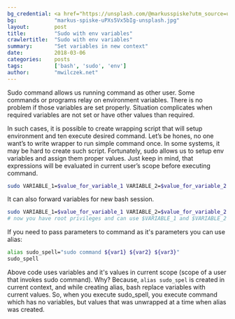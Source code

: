 ```yaml
---
bg_credential: <a href="https://unsplash.com/@markusspiske?utm_source=unsplash&utm_medium=referral&utm_content=creditCopyText">Markus Spiske</a> on <a href="https://unsplash.com/?utm_source=unsplash&utm_medium=referral&utm_content=creditCopyText">Unsplash</a>
bg:            "markus-spiske-uPXs5Vx5bIg-unsplash.jpg"
layout:        post
title:         "Sudo with env variables"
crawlertitle:  "Sudo with env variables"
summary:       "Set variables in new context"
date:          2018-03-06
categories:    posts
tags:          ['bash', 'sudo', 'env']
author:        "mwilczek.net"
---
```


Sudo command allows us running command as other user. Some commands or programs relay on environment
variables. There is no problem if those variables are set properly. Situation complicates when required
variables are not set or have other values than required.

In such cases, it is possible to create wrapping script that will setup environment and ten execute
desired command. Let’s be hones, no one want’s to write wrapper to run simple command once.
In some systems, it may be hard to create such script. Fortunately, sudo allows us to setup env variables
and assign them proper values. Just keep in mind, that expressions will be evaluated in current user’s scope
before executing command.

```bash
sudo VARIABLE_1=$value_for_variable_1 VARIABLE_2=$value_for_variable_2 command
```

It can also forward variables for new bash session.

```bash
sudo VARIABLE_1=$value_for_variable_1 VARIABLE_2=$value_for_variable_2 bash
# now you have root privileges and can use $VARIABLE_1 and $VARIABLE_2
```

If you need to pass parameters to command as it's parameters you can use alias:

```bash
alias sudo_spell="sudo command ${var1} ${var2} ${var3}"
sudo_spell
```

Above code uses variables and it's values in current scope (scope of a user that invokes sudo command).
Why? Because, `alias sudo_spel` is created in current context, and while creating alias, bash replace
variables with current values. So, when you execute sudo_spell, you execute command which has no variables,
but values that was unwrapped at a time when alias was created.
